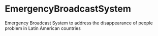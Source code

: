 # EmergencyBroadcastSystem
Emergency Broadcast System to address the disappearance of people problem in Latin American countries
